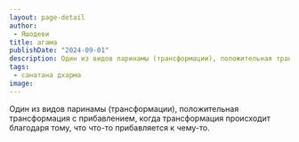 ```yaml
---
layout: page-detail
author:
 - Яшодеви
title: агама
publishDate: "2024-09-01"
description: Один из видов паринамы (трансформации), положительная трансформация с прибавлением, когда трансформация происходит благодаря тому, что что-то прибавляется к чему-то.
tags:
 - санатана дхарма
image: 
---
```

Один из видов паринамы (трансформации), положительная трансформация с прибавлением, когда трансформация происходит благодаря тому, что что-то прибавляется к чему-то.

